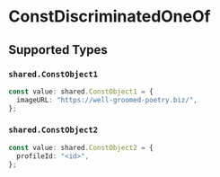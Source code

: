 # ConstDiscriminatedOneOf


## Supported Types

### `shared.ConstObject1`

```typescript
const value: shared.ConstObject1 = {
  imageURL: "https://well-groomed-poetry.biz/",
};
```

### `shared.ConstObject2`

```typescript
const value: shared.ConstObject2 = {
  profileId: "<id>",
};
```

